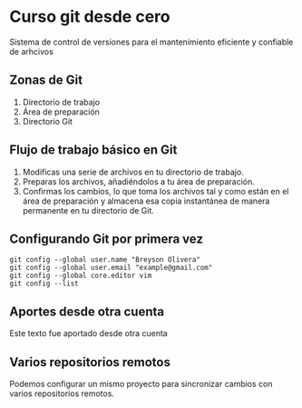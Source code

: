 # Curso git desde cero
Sistema de control de versiones para el mantenimiento eficiente y confiable de arhcivos

## Zonas de Git
1. Directorio de trabajo
2. Área de preparación
3. Directorio Git

## Flujo de trabajo básico en Git
1. Modificas una serie de archivos en tu directorio de trabajo.
2. Preparas los archivos, añadiéndolos a tu área de preparación.
3. Confirmas los cambios, lo que toma los archivos tal y como están en el área de preparación y almacena esa copia instantánea de manera permanente en tu directorio de Git.

## Configurando Git por primera vez
```
git config --global user.name "Breyson Olivera"
git config --global user.email "example@gmail.com"
git config --global core.editor vim
git config --list
```

## Aportes desde otra cuenta
Este texto fue aportado desde otra cuenta

## Varios repositorios remotos
Podemos configurar un mismo proyecto para sincronizar cambios con varios repositorios remotos.
